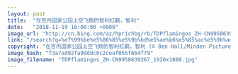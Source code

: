 ```yaml
---
layout: post
title:  "在百内国家公园上空飞翔的智利红鹳，智利"
date:   "2018-11-19 16:00:00 +0800"
image_url: "http://cn.bing.com/az/hprichbg/rb/TDPflamingos_ZH-CN9958639267_1920x1080.jpg"
link: "/search?q=%e7%99%be%e5%86%85%e5%9b%bd%e5%ae%b6%e5%85%ac%e5%9b%ad&form=hpcapt&mkt=zh-cn"
copyright: "在百内国家公园上空飞翔的智利红鹳，智利 (© Ben Hall/Minden Pictures)"
image_hash: "f3a7ad92fa9dddc0c2ceaf055f664f79"
image_filename: "TDPflamingos_ZH-CN9958639267_1920x1080.jpg"
---
```

